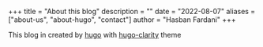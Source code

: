 +++
title = "About this blog"
description = ""
date = "2022-08-07"
aliases = ["about-us", "about-hugo", "contact"]
author = "Hasban Fardani"
+++

This blog in created by [hugo](https://github.com/gohugoio/hugo) with [hugo-clarity](https://github.com/chipzoller/hugo-clarity) theme